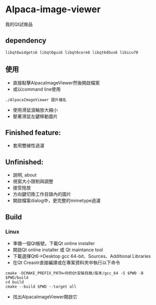 # Alpaca-image-viewer

我的Qt試做品

## dependency
```
libqt6widgets6 libqt6gui6 libqt6core6 libqt6dbus6 libicu70
```

## 使用
* 直接點擊AlpacaImageViewer然後開啟檔案
* 或以command line使用
```
./AlpacaImageViewer 圖片檔名
```
* 使用滑鼠滾輪放大縮小
* 壓著滑鼠左鍵移動圖片

## Finished feature:
* 套用雙線性過濾

## Unfinished:
* 說明, about
* 視窗大小限制與調整
* 接受拖放
* 方向鍵切換工作目錄內的圖片
* 開啟檔案dialog中，更完整的mimetype過濾

## Build
### Linux
* 準備一個Qt帳號，下載Qt online installer
* 開啟Qt online installer 或 Qt maintance tool
* 下載選擇Qt6->Desktop gcc 64-bit、Sources、Additional Libraries
* 在Qt Creaotr直接編譯或在專案資料夾中執行以下命令
```
cmake -DCMAKE_PREFIX_PATH=你的Qt安裝目錄/版本/gcc_64 -S $PWD -B $PWD/build
cd build
cmake --build $PWD --target all
```
* 找出AlpacaImageViewer開啟它
